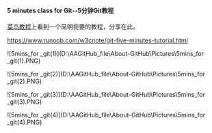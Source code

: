 #### 5 minutes class for Git--5分钟Git教程



[菜鸟教程](https://www.runoob.com/w3cnote/git-five-minutes-tutorial.html)上看到一个简明扼要的教程，分享在此。

https://www.runoob.com/w3cnote/git-five-minutes-tutorial.html





![5mins_for _git(1)](D:\AAGitHub_file\About-GitHub\Pictures\5mins_for _git(1).PNG)

![5mins_for _git(2)](D:\AAGitHub_file\About-GitHub\Pictures\5mins_for _git(2).PNG)

![5mins_for _git(3)](D:\AAGitHub_file\About-GitHub\Pictures\5mins_for _git(3).PNG)

![5mins_for _git(4)](D:\AAGitHub_file\About-GitHub\Pictures\5mins_for _git(4).PNG)

